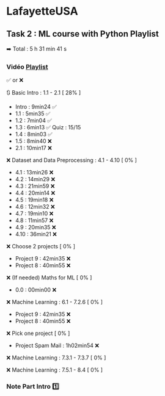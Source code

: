 # LafayetteUSA
## Task 2 : ML course with Python Playlist
➡️ Total : 5 h 31 min 41 s

### Vidéo [Playlist]([https://www.youtube.com/watch?v=r-uOLxNrNk8]) 

✅ or ❌

🔃 Basic Intro : 1.1 - 2.1 [ 28% ]
  - Intro : 9min24 ✅
  - 1.1 : 5min35 ✅
  - 1.2 : 7min04 ✅
  - 1.3 : 6min13 ✅ Quiz : 15/15
  - 1.4 : 8min03 ✅
  - 1.5 : 8min40 ❌
  - 2.1 : 10min17 ❌

❌ Dataset and Data Preprocessing : 4.1 - 4.10 [ 0% ]
  - 4.1 : 13min26 ❌
  - 4.2 : 14min29 ❌
  - 4.3 : 21min59 ❌
  - 4.4 : 20min14 ❌
  - 4.5 : 19min18 ❌
  - 4.6 : 12min32 ❌
  - 4.7 : 19min10 ❌
  - 4.8 : 11min57 ❌
  - 4.9 : 20min35 ❌
  - 4.10 : 36min21 ❌

❌ Choose 2 projects [ 0% ]
  - Project 9 : 42min35 ❌
  - Project 8 : 40min55 ❌

❌ (If needed) Maths for ML [ 0% ]
  - 0.0 : 00min00 ❌

❌ Machine Learning : 6.1 - 7.2.6 [ 0% ]
  - Project 9 : 42min35 ❌
  - Project 8 : 40min55 ❌

❌ Pick one project [ 0% ]
  - Project Spam Mail : 1h02min54 ❌

❌ Machine Learning : 7.3.1 - 7.3.7 [ 0% ]

❌ Machine Learning : 7.5.1 - 8.4 [ 0% ]

### Note Part Intro 1️⃣
